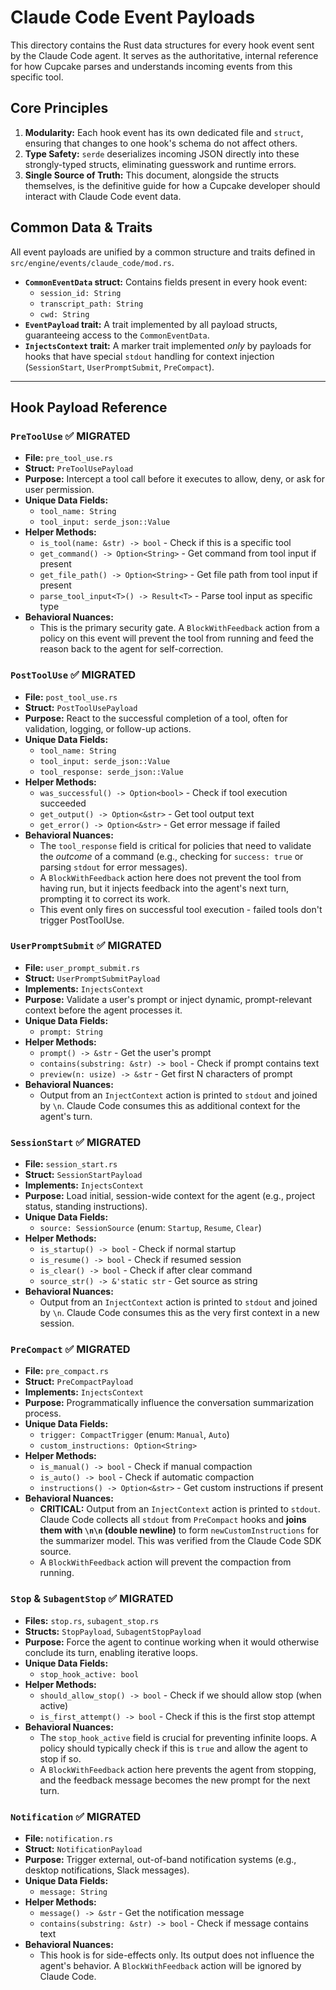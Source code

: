 # Claude Code Event Payloads

This directory contains the Rust data structures for every hook event sent by the Claude Code agent. It serves as the authoritative, internal reference for how Cupcake parses and understands incoming events from this specific tool.

## Core Principles

1.  **Modularity:** Each hook event has its own dedicated file and `struct`, ensuring that changes to one hook's schema do not affect others.
2.  **Type Safety:** `serde` deserializes incoming JSON directly into these strongly-typed structs, eliminating guesswork and runtime errors.
3.  **Single Source of Truth:** This document, alongside the structs themselves, is the definitive guide for how a Cupcake developer should interact with Claude Code event data.

## Common Data & Traits

All event payloads are unified by a common structure and traits defined in `src/engine/events/claude_code/mod.rs`.

- **`CommonEventData` struct:** Contains fields present in every hook event:
  - `session_id: String`
  - `transcript_path: String`
  - `cwd: String`
- **`EventPayload` trait:** A trait implemented by all payload structs, guaranteeing access to the `CommonEventData`.
- **`InjectsContext` trait:** A marker trait implemented _only_ by payloads for hooks that have special `stdout` handling for context injection (`SessionStart`, `UserPromptSubmit`, `PreCompact`).

---

## Hook Payload Reference

### `PreToolUse` ✅ MIGRATED

- **File:** `pre_tool_use.rs`
- **Struct:** `PreToolUsePayload`
- **Purpose:** Intercept a tool call before it executes to allow, deny, or ask for user permission.
- **Unique Data Fields:**
  - `tool_name: String`
  - `tool_input: serde_json::Value`
- **Helper Methods:**
  - `is_tool(name: &str) -> bool` - Check if this is a specific tool
  - `get_command() -> Option<String>` - Get command from tool input if present
  - `get_file_path() -> Option<String>` - Get file path from tool input if present
  - `parse_tool_input<T>() -> Result<T>` - Parse tool input as specific type
- **Behavioral Nuances:**
  - This is the primary security gate. A `BlockWithFeedback` action from a policy on this event will prevent the tool from running and feed the reason back to the agent for self-correction.

### `PostToolUse` ✅ MIGRATED

- **File:** `post_tool_use.rs`
- **Struct:** `PostToolUsePayload`
- **Purpose:** React to the successful completion of a tool, often for validation, logging, or follow-up actions.
- **Unique Data Fields:**
  - `tool_name: String`
  - `tool_input: serde_json::Value`
  - `tool_response: serde_json::Value`
- **Helper Methods:**
  - `was_successful() -> Option<bool>` - Check if tool execution succeeded
  - `get_output() -> Option<&str>` - Get tool output text
  - `get_error() -> Option<&str>` - Get error message if failed
- **Behavioral Nuances:**
  - The `tool_response` field is critical for policies that need to validate the _outcome_ of a command (e.g., checking for `success: true` or parsing `stdout` for error messages).
  - A `BlockWithFeedback` action here does not prevent the tool from having run, but it injects feedback into the agent's next turn, prompting it to correct its work.
  - This event only fires on successful tool execution - failed tools don't trigger PostToolUse.

### `UserPromptSubmit` ✅ MIGRATED

- **File:** `user_prompt_submit.rs`
- **Struct:** `UserPromptSubmitPayload`
- **Implements:** `InjectsContext`
- **Purpose:** Validate a user's prompt or inject dynamic, prompt-relevant context before the agent processes it.
- **Unique Data Fields:**
  - `prompt: String`
- **Helper Methods:**
  - `prompt() -> &str` - Get the user's prompt
  - `contains(substring: &str) -> bool` - Check if prompt contains text
  - `preview(n: usize) -> &str` - Get first N characters of prompt
- **Behavioral Nuances:**
  - Output from an `InjectContext` action is printed to `stdout` and joined by `\n`. Claude Code consumes this as additional context for the agent's turn.

### `SessionStart` ✅ MIGRATED

- **File:** `session_start.rs`
- **Struct:** `SessionStartPayload`
- **Implements:** `InjectsContext`
- **Purpose:** Load initial, session-wide context for the agent (e.g., project status, standing instructions).
- **Unique Data Fields:**
  - `source: SessionSource` (enum: `Startup`, `Resume`, `Clear`)
- **Helper Methods:**
  - `is_startup() -> bool` - Check if normal startup
  - `is_resume() -> bool` - Check if resumed session
  - `is_clear() -> bool` - Check if after clear command
  - `source_str() -> &'static str` - Get source as string
- **Behavioral Nuances:**
  - Output from an `InjectContext` action is printed to `stdout` and joined by `\n`. Claude Code consumes this as the very first context in a new session.

### `PreCompact` ✅ MIGRATED

- **File:** `pre_compact.rs`
- **Struct:** `PreCompactPayload`
- **Implements:** `InjectsContext`
- **Purpose:** Programmatically influence the conversation summarization process.
- **Unique Data Fields:**
  - `trigger: CompactTrigger` (enum: `Manual`, `Auto`)
  - `custom_instructions: Option<String>`
- **Helper Methods:**
  - `is_manual() -> bool` - Check if manual compaction
  - `is_auto() -> bool` - Check if automatic compaction
  - `instructions() -> Option<&str>` - Get custom instructions if present
- **Behavioral Nuances:**
  - **CRITICAL:** Output from an `InjectContext` action is printed to `stdout`. Claude Code collects all `stdout` from `PreCompact` hooks and **joins them with `\n\n` (double newline)** to form `newCustomInstructions` for the summarizer model. This was verified from the Claude Code SDK source.
  - A `BlockWithFeedback` action will prevent the compaction from running.

### `Stop` & `SubagentStop` ✅ MIGRATED

- **Files:** `stop.rs`, `subagent_stop.rs`
- **Structs:** `StopPayload`, `SubagentStopPayload`
- **Purpose:** Force the agent to continue working when it would otherwise conclude its turn, enabling iterative loops.
- **Unique Data Fields:**
  - `stop_hook_active: bool`
- **Helper Methods:**
  - `should_allow_stop() -> bool` - Check if we should allow stop (when active)
  - `is_first_attempt() -> bool` - Check if this is the first stop attempt
- **Behavioral Nuances:**
  - The `stop_hook_active` field is crucial for preventing infinite loops. A policy should typically check if this is `true` and allow the agent to stop if so.
  - A `BlockWithFeedback` action here prevents the agent from stopping, and the feedback message becomes the new prompt for the next turn.

### `Notification` ✅ MIGRATED

- **File:** `notification.rs`
- **Struct:** `NotificationPayload`
- **Purpose:** Trigger external, out-of-band notification systems (e.g., desktop notifications, Slack messages).
- **Unique Data Fields:**
  - `message: String`
- **Helper Methods:**
  - `message() -> &str` - Get the notification message
  - `contains(substring: &str) -> bool` - Check if message contains text
- **Behavioral Nuances:**
  - This hook is for side-effects only. Its output does not influence the agent's behavior. A `BlockWithFeedback` action will be ignored by Claude Code.
